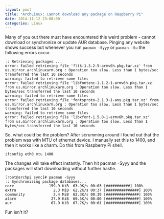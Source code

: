 ```yaml
---
layout: post
title: "ArchLinux: Cannot download any package on Raspberry Pi"
date: 2014-11-12 23:08:00
categories: Linux
---
```

Many of you out there must have encountered this weird problem - cannot download or synchronize or update AUR database. Pinging any website shows success but whenever you run `pacman -Syyy` or `pacman -Su` the following errors occur.
    
    :: Retrieving packages ...
    error: failed retrieving file 'fltk-1.3.2-5-armv6h.pkg.tar.xz' from us.mirror.archlinuxarm.org : Operation too slow. Less than 1 bytes/sec transferred the last 10 seconds
    warning: failed to retrieve some files
    error: failed retrieving file 'libfontenc-1.1.2-1-armv6h.pkg.tar.xz' from us.mirror.archlinuxarm.org : Operation too slow. Less than 1 bytes/sec transferred the last 10 seconds
    warning: failed to retrieve some files
    error: failed retrieving file 'fontsproto-2.1.3-1-any.pkg.tar.xz' from us.mirror.archlinuxarm.org : Operation too slow. Less than 1 bytes/sec transferred the last 10 seconds
    warning: failed to retrieve some files
    error: failed retrieving file 'libxfont-1.5.0-1-armv6h.pkg.tar.xz' from us.mirror.archlinuxarm.org : Operation too slow. Less than 1 bytes/sec transferred the last 10 seconds

So, what could be the problem? After scrumming around I found out that the
problem was with MTU of ethernet device. I manually set this to 1400, and then
it works like a charm. Do this from Raspberry Pi shell.

    ifconfig eth0 mtu 1400

The changes will take effect instantly. Then hit pacman -Syyy and the packages
will start downloading without further hastle.

    [root@archpi sync]# pacman -Syyy      
    :: Synchronizing package databases...
    core                159.9 KiB  63.9K/s 00:03 [###########] 100%
    extra                 2.3 MiB  62.2K/s 00:37 [###############] 100%
    community             2.4 MiB  62.3K/s 00:39 [###############] 100%
    alarm                27.9 KiB  69.5K/s 00:00 [###############] 100%
    aur                  67.9 KiB  67.7K/s 00:01 [###############] 100%

Fun isn't it?